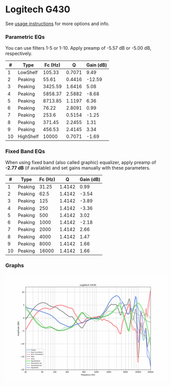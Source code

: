 # Logitech G430
See [usage instructions](https://github.com/jaakkopasanen/AutoEq#usage) for more options and info.

### Parametric EQs
You can use filters 1-5 or 1-10. Apply preamp of -5.57 dB or -5.00 dB, respectively.

|   # | Type      |   Fc (Hz) |      Q |   Gain (dB) |
|-----|-----------|-----------|--------|-------------|
|   1 | LowShelf  |    105.33 | 0.7071 |        9.49 |
|   2 | Peaking   |     55.61 | 0.4416 |      -12.59 |
|   3 | Peaking   |   3425.59 | 1.6416 |        5.08 |
|   4 | Peaking   |   5858.37 | 2.5882 |       -8.68 |
|   5 | Peaking   |   8713.85 | 1.1197 |        6.36 |
|   6 | Peaking   |     76.22 | 2.8091 |        0.99 |
|   7 | Peaking   |    253.6  | 0.5154 |       -1.25 |
|   8 | Peaking   |    371.45 | 2.2455 |        1.31 |
|   9 | Peaking   |    456.53 | 2.4145 |        3.34 |
|  10 | HighShelf |  10000    | 0.7071 |       -1.69 |

### Fixed Band EQs
When using fixed band (also called graphic) equalizer, apply preamp of **-2.77 dB** (if available) and set gains manually with these parameters.

|   # | Type    |   Fc (Hz) |      Q |   Gain (dB) |
|-----|---------|-----------|--------|-------------|
|   1 | Peaking |     31.25 | 1.4142 |        0.99 |
|   2 | Peaking |     62.5  | 1.4142 |       -3.54 |
|   3 | Peaking |    125    | 1.4142 |       -3.89 |
|   4 | Peaking |    250    | 1.4142 |       -3.36 |
|   5 | Peaking |    500    | 1.4142 |        3.02 |
|   6 | Peaking |   1000    | 1.4142 |       -2.18 |
|   7 | Peaking |   2000    | 1.4142 |        2.66 |
|   8 | Peaking |   4000    | 1.4142 |        1.47 |
|   9 | Peaking |   8000    | 1.4142 |        1.66 |
|  10 | Peaking |  16000    | 1.4142 |        1.66 |

### Graphs
![](./Logitech%20G430.png)
